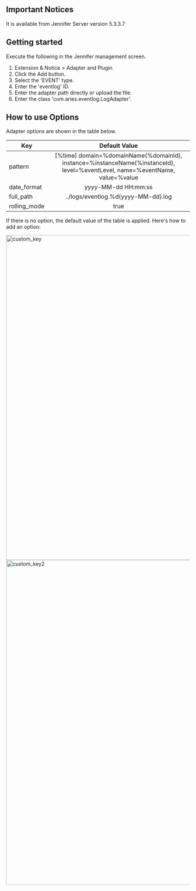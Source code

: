 ## Important Notices

It is available from Jennifer Server version 5.3.3.7


## Getting started

Execute the following in the Jennifer management screen.

 1. Extension & Notice > Adapter and Plugin
 2. Click the Add button.
 3. Select the 'EVENT' type.
 4. Enter the 'eventlog' ID.
 5. Enter the adapter path directly or upload the file.
 6. Enter the class 'com.aries.eventlog.LogAdapter'.


## How to use Options

Adapter options are shown in the table below.

| Key           | Default Value |
| ------------- |:-------------:|
| pattern       | [%time] domain=%domainName(%domainId), instance=%instanceName(%instanceId), level=%eventLevel, name=%eventName, value=%value |
| date_format   | yyyy-MM-dd HH:mm:ss |
| full_path | ../logs/eventlog.%d{yyyy-MM-dd}.log |
| rolling_mode | true |

If there is no option, the default value of the table is applied. Here's how to add an option:

<img width="887" alt="custom_key" src="https://user-images.githubusercontent.com/1277117/26880960-ff4ef69c-4bd0-11e7-93b6-185391351711.png">

<img width="887" alt="custom_key2" src="https://user-images.githubusercontent.com/1277117/26881100-66ae4298-4bd1-11e7-886b-851f4441fd0c.png">

